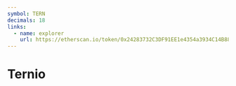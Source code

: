 ```yaml
---
symbol: TERN
decimals: 18
links:
  - name: explorer
    url: https://etherscan.io/token/0x24283732C3DF91EE1e4354a3934C14B88B2d9a51
---
```


# Ternio
